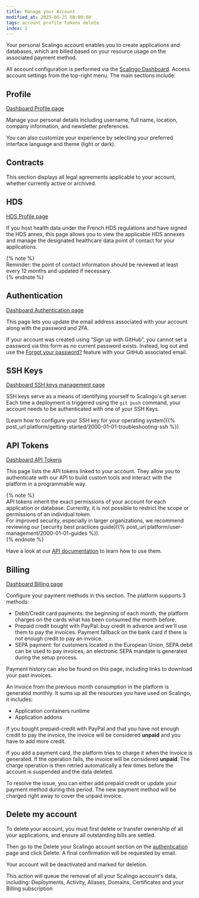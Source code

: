 ```yaml
---
title: Manage your Account
modified_at: 2025-06-25 00:00:00
tags: account profile tokens delete
index: 2
---
```


Your personal Scalingo account enables you to create applications and databases, which are billed based on your resource usage on the associated payment method.

All account configuration is performed via the [Scalingo Dashboard](https://dashboard.scalingo.com). Access account settings from the top-right menu. The main sections include:

## Profile

[Dashboard Profile page](https://dashboard.scalingo.com/account)

Manage your personal details including username, full name, location, company information, and newsletter preferences.

You can also customize your experience by selecting your preferred interface language and theme (light or dark).

## Contracts

This section displays all legal agreements applicable to your account, whether currently active or archived.

## HDS

[HDS Profile page](https://dashboard.scalingo.com/account/hds)

If you host health data under the French HDS regulations and have signed the HDS annex, this page allows you to view the applicable HDS annexes and manage the designated healthcare data point of contact for your applications.

{% note %}  
Reminder: the point of contact information should be reviewed at least every 12 months and updated if necessary.   
{% endnote %}

## Authentication

[Dashboard Authentication page](https://dashboard.scalingo.com/account/authentication)

This page lets you update the email address associated with your account along with the password and 2FA.

If your account was created using “Sign up with GitHub”, you cannot set a password via this form as no current password exists. Instead, log out and use the [Forgot your password?](https://auth.scalingo.com/users/password/new) feature with your GitHub associated email.

## SSH Keys

[Dashboard SSH keys management page](https://dashboard.scalingo.com/account/keys)

SSH keys serve as a means of identifying yourself to Scalingo's git server. Each time a deployment is triggered using the `git push` command, your account needs to be authenticated with one of your SSH Keys.

[Learn how to configure your SSH key for your operating system]({% post_url platform/getting-started/2000-01-01-troubleshooting-ssh %})

## API Tokens

[Dashboard API Tokens](https://dashboard.scalingo.com/account/tokens)

This page lists the API tokens linked to your account. They allow you to authenticate with our API to build custom tools and interact with the platform in a programmable way.

{% note %}  
API tokens inherit the exact permissions of your account for each application or database. Currently, it is not possible to restrict the scope or permissions of an individual token.  
For improved security, especially in larger organizations, we recommend reviewing our [security best practices guide]({% post_url platform/user-management/2000-01-01-guides %}).  
{% endnote %}

Have a look at our [API documentation](https://developers.scalingo.com) to learn how to use them.

## Billing

[Dashboard Billing page](https://dashboard.scalingo.com/billing)

Configure your payment methods in this section. The platform supports 3 methods:

* Debit/Credit card payments: the beginning of each month, the platform charges on the cards what has been consumed the month before.  
* Prepaid credit bought with PayPal: buy credit in advance and we'll use them to pay the invoices. Payment fallback on the bank card if there is not enough credit to pay an invoice.  
* SEPA payment: for customers located in the European Union, SEPA debit can be used to pay invoices, an electronic SEPA mandate is generated during the setup process.

Payment history can also be found on this page, including links to download your past invoices.

An invoice from the previous month consumption in the platform is generated monthly. It sums up all the resources you have used on Scalingo, it includes:

* Application containers runtime  
* Application addons

If you bought prepaid-credit with PayPal and that you have not enough credit to pay the invoice, the invoice will be considered **unpaid** and you have to add more credit.

If you add a payment card, the platform tries to charge it when the invoice is generated. If the operation fails, the invoice will be considered **unpaid**. The charge operation is then retried automatically a few times before the account is suspended and the data deleted.

To resolve the issue, you can either add prepaid credit or update your payment method during this period. The new payment method will be charged right away to cover the unpaid invoice.

## Delete my account

To delete your account, you must first delete or transfer ownership of all your applications, and ensure all outstanding bills are settled.

Then go to the Delete your Scalingo account section on the [authentication](https://dashboard.scalingo.com/account/authentication) page and click Delete. A final confirmation will be requested by email.

Your account will be deactivated and marked for deletion.

This action will queue the removal of all your Scalingo account's data, including: Deployments, Activity, Aliases, Domains, Certificates and your Billing subscription